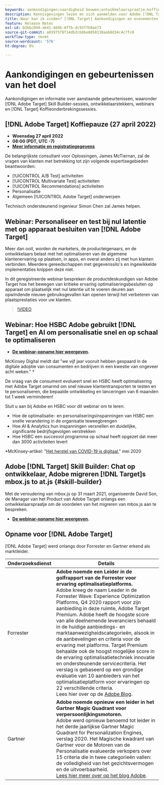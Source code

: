 ```yaml
---
keywords: aankondigingen;vaardigheid bouwen;ontwikkelaarspraatje;koffieonderbreking;gebeurtenissen;forrester;gartner;webinar
description: Kennisgevingen lezen en zich aanmelden voor Adobe [!DNL Target] gebeurtenissen, waaronder Skill Builder-sessies, chats voor ontwikkelaars en productmanagers, webinars en meer.
title: Waar kan ik vinden? [!DNL Target] Aankondigingen en evenementen?
feature: Release Notes
exl-id: 02bbc049-ab41-469b-8f7b-dc93ffb8ae73
source-git-commit: a03975f8f14db3cb8be0850130aab8d34c4c7fc0
workflow-type: tm+mt
source-wordcount: '576'
ht-degree: 0%

---
```


# Aankondigingen en gebeurtenissen van het doel

Aankondigingen en informatie over aanstaande gebeurtenissen, waaronder [!DNL Adobe Target] Skill Builder-sessies, ontwikkelaarstekkers, webinars en [!DNL Target] Koffieonderbrekingssessies.

## [!DNL Adobe Target] Koffiepauze (27 april 2022)

* **Woensdag 27 april 2022**
* **08:00 (PDT, UTC -7)**
* **[Meer informatie en registratiegegevens](https://adobe.ly/371Uny2)**

De belangrijkste consultant voor Oplossingen, James McTiernan, zal de vragen van klanten met betrekking tot zijn volgende expertisegebieden beantwoorden:

* [!UICONTROL A/B Test] activiteiten
* [!UICONTROL Multivariate Test] activiteiten
* [!UICONTROL Recommendations] activiteiten
* Personalisatie
* Algemeen [!UICONTROL Adobe Target] onderwerpen

Technisch ondersteunend ingenieur Simon Chen zal James helpen.

## Webinar: Personaliseer en test bij nul latentie met op apparaat besluiten van [!DNL Adobe Target]

Meer dan ooit, worden de marketers, de producteigenaars, en de ontwikkelaars belast met het optimaliseren van de algemene klantenervaring op plaatsen, in apps, en overal anders zij met hun klanten verbinden. Meerdere gereedschappen met gegevenssilo&#39;s en ingewikkelde implementaties knippen deze niet.

In dit geregistreerde webinar bespreken de productdeskundigen van Adobe Target hoe het bewegen van kritieke ervaring optimaliseringsbesluiten op apparaat om plaatselijk met nul latentie uit te voeren deuren aan opwindende nieuwe gebruiksgevallen kan openen terwijl het verbeteren van plaatsprestaties voor uw klanten.

>[!VIDEO](https://video.tv.adobe.com/v/328148)

## Webinar: Hoe HSBC Adobe gebruikt [!DNL Target] en AI om personalisatie snel en op schaal te optimaliseren

* **[De webinar-opname hier weergeven](https://seminars.adobeconnect.com/ps4ozlg7qfdy/?proto=true).**

McKinsey Digital meldt dat &quot;we vijf jaar vooruit hebben gespaard in de digitale adoptie van consumenten en bedrijven in een kwestie van ongeveer acht weken.&quot; *

De vraag van de consument evolueert snel en HSBC heeft optimalisering met Adobe Target omarmd om snel nieuwe klantentransporten te testen en te personaliseren, die bepaalde ontwikkeling en lanceringen van 6 maanden tot 1 week verminderen!

Sluit u aan bij Adobe en HSBC voor dit webinar om te leren:

* Hoe de optimalisatie- en personaliseringsinspanningen van HSBC een snelle verandering in de organisatie teweegbrengen
* Hoe AI &amp; Analytics hun inspanningen versnellen en duidelijke, significante bedrijfsgevolgen verstrekken
* Hoe HSBC een succesvol programma op schaal heeft opgezet dat meer dan 3000 activiteiten levert

*McKinsey-artikel: &quot;[Het herstel van COVID-19 is digitaal](https://www.mckinsey.com/business-functions/mckinsey-digital/our-insights/the-covid-19-recovery-will-be-digital-a-plan-for-the-first-90-days#),&quot; mei 2020

## Adobe [!DNL Target] Skill Builder: Chat op ontwikkelaar, Adobe migreren [!DNL Target]s mbox.js to at.js {#skill-builder}

Met de veroudering van mbox.js op 31 maart 2021, organiseerde David Son, de Manager van het Product van Adobe Target onlangs een ontwikkelaarspraatje om de voordelen van het migreren van mbox.js aan te bespreken.

* **[De webinar-opname hier weergeven](https://seminars.adobeconnect.com/ptdo6mfo6qn6/?proto=true).**

## Opname voor [!DNL Adobe Target]

[!DNL Adobe Target] werd onlangs door Forrester en Gartner erkend als marktleider.

| Onderzoeksdienst | Details |
| --- | --- |
| Forrester | **Adobe noemde een Leider in de golfrapport van de Forrester voor ervaring optimalisatieplatforms.**<br> Adobe kreeg de naam Leader in de Forrester Wave: Experience Optimization Platforms, Q4 2020 rapport voor zijn aanbieding in deze ruimte, Adobe Target Premium. Adobe heeft de hoogste score van alle deelnemende leveranciers behaald in de huidige aanbiedings- en marktaanwezigheidscategorieën, alsook in de aanbevelingen en criteria voor de ervaring met platforms. Target Premium behaalde ook de hoogst mogelijke score in de ervaring optimalisatietechniek innovatie en ondersteunende servicecriteria. Het verslag is gebaseerd op een grondige evaluatie van 10 aanbieders van het optimalisatieplatform voor ervaringen op 22 verschillende criteria.<br>Lees hier over op de [Adobe Blog](https://blog.adobe.com/en/2020/11/24/adobe-named-leader-in-forrester-wave-report-experience-optimization-platforms.html). |
| Gartner | **Adobe noemde opnieuw een leider in het Gartner Magic Quadrant voor verpersoonlijkingsmotoren.**<br> Adobe werd opnieuw benoemd tot leider in het derde jaarlijkse Gartner Magic Quadrant for Personalization Engines, verslag 2020. Het Magische kwadrant van Gartner voor de Motoren van de Personalisatie evalueerde verkopers over 15 criteria die in twee categorieën vallen: de volledigheid van het gezichtsvermogen en de uitvoerbaarheid.<br>[Lees hier meer over op het blog Adobe](https://theblog.adobe.com/adobe-again-named-leader-in-gartner-magic-quadrant-for-personalization-engines/). |


